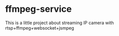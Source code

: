 # ffmpeg-service
This is a little project about streaming IP camera with rtsp+ffmpeg+websocket+jsmpeg
